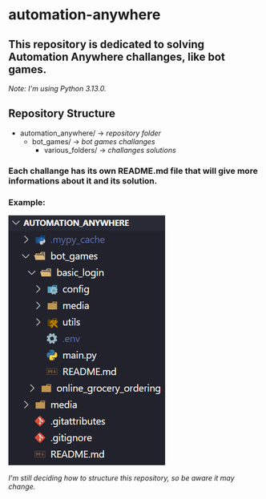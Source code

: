 # **automation-anywhere**

## This repository is dedicated to solving **Automation Anywhere** challanges, like **bot games**.

*Note: I'm using Python 3.13.0.*

## **Repository Structure**

- automation_anywhere/ -> *repository folder*
  - bot_games/ -> *bot games challanges*
    - various_folders/ -> *challanges solutions*

### Each challange has its **own README.md** file that will give more informations about it and its solution.

### **Example:**
  ![Example](media/structure_example.png)

*I'm still deciding how to structure this repository, so be aware it may change.*
